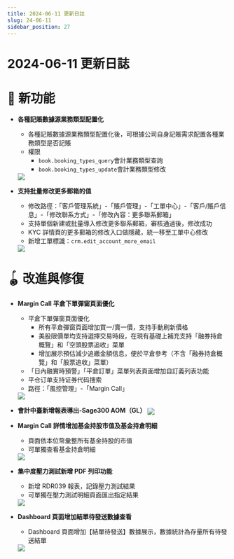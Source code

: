 ```yaml
---
title: 2024-06-11 更新日誌
slug: 24-06-11
sidebar_position: 27
---
```



# 2024-06-11 更新日誌

# 🎉 新功能

- <b>各種記賬數據源業務類型配置化</b>
    - 各種記賬數據源業務類型配置化後，可根據公司自身記賬需求配置各種業務類型是否記賬
    - 權限
        - `book.booking_types_query`會計業務類型查詢
        - `book.booking_types_update`會計業務類型修改
    <img src="/assets/UCTkbGJUSogFK6xmOz2c0d7onsh.png" src-width="3810" src-height="960" align="center"/>

- <b>支持批量修改更多郵箱的值</b>
    - 修改路徑：「客戶管理系統」-「賬戶管理」-「工單中心」-「客戶/賬戶信息」-「修改聯系方式」-「修改內容：更多聯系郵箱」
    - 支持單個新建或批量導入修改更多聯系郵箱，審核通過後，修改成功
    - KYC 詳情頁的更多郵箱的修改入口做隱藏，統一移至工單中心修改
    - 新增工單標識：`crm.edit_account_more_email`
    <img src="/assets/TRRQbABeqoPnygx4ObDcvpRkn5d.png" src-width="2612" src-height="1390" align="center"/>

# 🪀 改進與修復

- <b>M</b><b>argin </b><b>C</b><b>all</b><b> </b><b>平倉下單彈窗頁面優化</b>
    - 平倉下單彈窗頁面優化
        - 所有平倉彈窗頁面增加買一/賣一價，支持手動刷新價格
        - 美股限價單均支持選擇交易時段，在現有基礎上補充支持「融券持倉概覽」和「空頭股票追收」菜單
        - 增加展示預估減少追繳金額信息，便於平倉參考（不含「融券持倉概覽」和「股票追收」菜單）
    - 「日內融實時預警」「平倉訂單」菜單列表頁面增加自訂義列表功能
    - 平仓订单支持证券代码搜索
    - 路徑：「風控管理」-「Margin Call」
    <img src="/assets/ZxS9b96uioF7s8x6UvFc3jOjnGf.png" src-width="3742" src-height="1590" align="center"/>

- <b>會計中臺新增報表導出-Sage300 AOM（GL）</b>
    <img src="/assets/BlbNbqckZoZ48YxgpTIcX5lhnlr.png" src-width="3804" src-height="1772" align="center"/>

- <b>Margin Call 詳情增加基金持股市值及基金持倉明細</b>
    - 頁面依本位幣彙整所有基金持股的市值
    - 可單獨查看基金持倉明細
    <img src="/assets/F2gObrA5Qov0rEx8QI9cg90zn2d.png" src-width="2838" src-height="1340" align="center"/>

- <b>集中度壓力測試新增 PDF 列印功能</b>
    - 新增 RDR039 報表，記錄壓力測試結果
    - 可單獨在壓力測試明細頁面匯出指定結果
    <img src="/assets/KJKkbM2O0owgksxLCyHcMgBCnRc.png" src-width="2806" src-height="1238" align="center"/>

- <b>Dashboard</b><b> </b><b>頁面增加結單待發送數據查看</b>
    - Dashboard 頁面增加【結單待發送】數據展示，數據統計為存量所有待發送結單
    <img src="/assets/TnTkb5NiUoC5YUxosaecUpDJnQe.png" src-width="3232" src-height="830" align="center"/>
    
